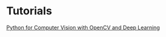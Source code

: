 # Tutorials

[Python for Computer Vision with OpenCV and Deep Learning](https://www.udemy.com/course/python-for-computer-vision-with-opencv-and-deep-learning)
